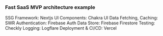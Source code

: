 ### Fast SaaS MVP architecture example

SSG Framework: Nextjs
UI Components: Chakra UI
Data Fetching, Caching: SWR
Authentication: Firebase Auth
Data Store: Firebase Firestore
Testing: Checkly
Logging: Logflare
Deployment & CI/CD: Vercel
